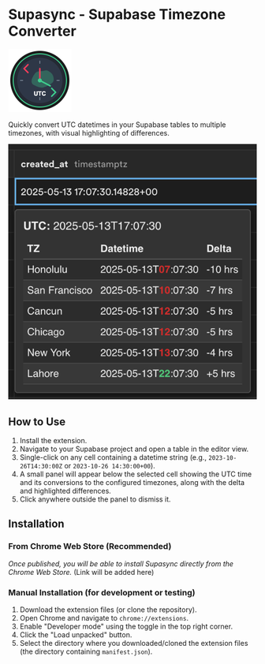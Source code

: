 # Supasync - Supabase Timezone Converter

![Extension Icon](icon128.png)

Quickly convert UTC datetimes in your Supabase tables to multiple timezones, with visual highlighting of differences.

![Supasync Demo](demo.png)

## How to Use

1.  Install the extension.
2.  Navigate to your Supabase project and open a table in the editor view.
3.  Single-click on any cell containing a datetime string (e.g., `2023-10-26T14:30:00Z` or `2023-10-26 14:30:00+00`).
4.  A small panel will appear below the selected cell showing the UTC time and its conversions to the configured timezones, along with the delta and highlighted differences.
5.  Click anywhere outside the panel to dismiss it.

## Installation

### From Chrome Web Store (Recommended)

_Once published, you will be able to install Supasync directly from the Chrome Web Store._ (Link will be added here)

### Manual Installation (for development or testing)

1.  Download the extension files (or clone the repository).
2.  Open Chrome and navigate to `chrome://extensions`.
3.  Enable "Developer mode" using the toggle in the top right corner.
4.  Click the "Load unpacked" button.
5.  Select the directory where you downloaded/cloned the extension files (the directory containing `manifest.json`).
